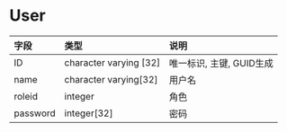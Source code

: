 # User

|字段|类型|说明|
|:--|:--|:--|
|ID|character varying [32]|唯一标识, 主键, GUID生成|
|name|character varying[32]|用户名|
|roleid|integer|角色|
|password|integer[32]|密码|
